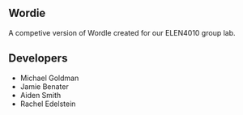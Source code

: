 ## Wordie

A competive version of Wordle created for our ELEN4010 group lab.

## Developers
- Michael Goldman
- Jamie Benater
- Aiden Smith
- Rachel Edelstein
